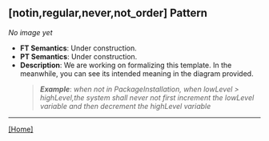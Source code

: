 ## [notin,regular,never,not_order] Pattern
_No image yet_
 * **FT Semantics**: Under construction.
 * **PT Semantics**: Under construction.
 * **Description**: We are working on formalizing this template. In the meanwhile, you can see its intended meaning in the diagram provided.
   > **_Example_**: _when not in PackageInstallation,  when lowLevel > highLevel,the system shall never not first  increment the lowLevel variable and then  decrement the highLevel variable_   
***
[[Home]](../semantics.md)